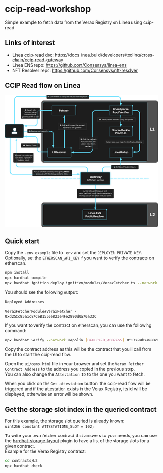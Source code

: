 # ccip-read-workshop

Simple example to fetch data from the Verax Registry on Linea using ccip-read

## Links of interest

- Linea ccip-read doc: https://docs.linea.build/developers/tooling/cross-chain/ccip-read-gateway
- Linea ENS repo: https://github.com/Consensys/linea-ens
- NFT Resolver repo: https://github.com/Consensys/nft-resolver

## CCIP Read flow on Linea

![alt text](./media/LineaENSCCIPRead.png?raw=true)

## Quick start

Copy the `.env.example` file to `.env` and set the `DEPLOYER_PRIVATE_KEY`.  
Optionally, set the `ETHERSCAN_API_KEY` if you want to verify the contracts on etherscan.

```bash
npm install
npx hardhat compile
npx hardhat ignition deploy ignition/modules/VeraxFetcher.ts --network sepolia
```

You should see the following output:

```
Deployed Addresses

VeraxFetcherModule#VeraxFetcher - 0xd25Cc85a1c87CeB1553e823e46e2890d0a70a33C
```

If you want to verify the contract on etherscan, you can use the following command:

```bash
npx hardhat verify --network sepolia [DEPLOYED_ADDRESS] 0x17289b2e80DcaB38249adb5a2Bd1a0cAF12361A0 0xDaf3C3632327343f7df0Baad2dc9144fa4e1001F
```

Copy the contract address as this will be the contract that you'll call from the UI to start the ccip-read flow.

Open the `ui/demo.html` file in your browser and set the `Verax Fetcher Contract Address` to the address you copied in the previous step.  
You can also change the `Attestation ID` to the one you want to fetch.

When you click on the `Get attestation` button, the ccip-read flow will be triggered and if the attestation exists in the Verax Registry, its id will be displayed, otherwise an error will be shown.

## Get the storage slot index in the queried contract

For this example, the storage slot queried is already known:  
`uint256 constant ATTESTATIONS_SLOT = 102;`

To write your own fetcher contract that answers to your needs, you can use the [hardhat-storage-layout](https://www.npmjs.com/package/hardhat-storage-layout) plugin to have a list of the storage slots for a given contract.  
Example for the Verax Registry contract:

```bash
cd contracts/L2
npx hardhat check
```
